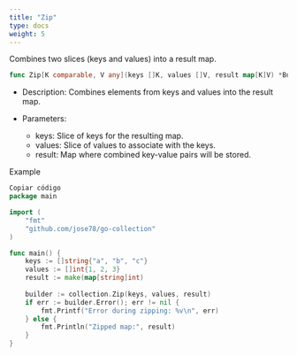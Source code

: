 ```yaml
---
title: "Zip"
type: docs
weight: 5
---
```


Combines two slices (keys and values) into a result map.

```go
func Zip[K comparable, V any](keys []K, values []V, result map[K]V) *Builder[K]
```

* Description: Combines elements from keys and values into the result map.

* Parameters:
    * keys: Slice of keys for the resulting map.
    * values: Slice of values to associate with the keys.
    * result: Map where combined key-value pairs will be stored.

Example

```go
Copiar código
package main

import (
	"fmt"
	"github.com/jose78/go-collection"
)

func main() {
	keys := []string{"a", "b", "c"}
	values := []int{1, 2, 3}
	result := make(map[string]int)
	
	builder := collection.Zip(keys, values, result)
	if err := builder.Error(); err != nil {
		fmt.Printf("Error during zipping: %v\n", err)
	} else {
		fmt.Println("Zipped map:", result)
	}
}
```